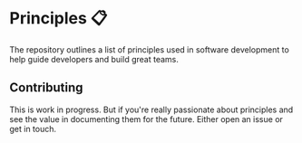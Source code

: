 # Principles :clipboard:
The repository outlines a list of principles used in software development to help guide developers and build great teams.

## Contributing

This is work in progress. But if you're really passionate about principles and see the value in documenting them for the future. Either open an issue or get in touch.

